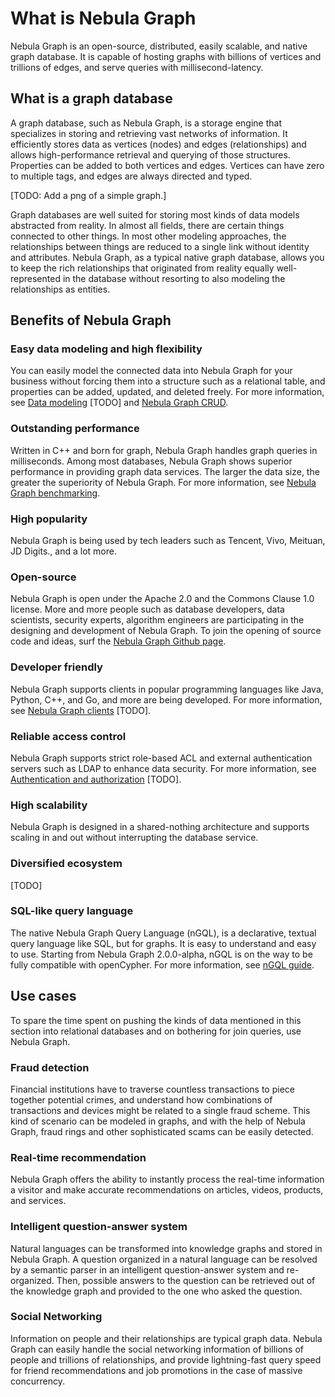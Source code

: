 # What is Nebula Graph

Nebula Graph is an open-source, distributed, easily scalable, and native graph database. It is capable of hosting graphs with billions of vertices and trillions of edges, and serve queries with millisecond-latency.

## What is a graph database

A graph database, such as Nebula Graph, is a storage engine that specializes in storing and retrieving vast networks of information. It efficiently stores data as vertices (nodes) and edges (relationships) and allows high-performance retrieval and querying of those structures. Properties can be added to both vertices and edges. Vertices can have zero to multiple tags, and edges are always directed and typed.

[TODO: Add a png of a simple graph.]

Graph databases are well suited for storing most kinds of data models abstracted from reality. In almost all fields, there are certain things connected to other things. In most other modeling approaches, the relationships between things are reduced to a single link without identity and attributes. Nebula Graph, as a typical native graph database, allows you to keep the rich relationships that originated from reality equally well-represented in the database without resorting to also modeling the relationships as entities.

## Benefits of Nebula Graph

### Easy data modeling and high flexibility

You can easily model the connected data into Nebula Graph for your business without forcing them into a structure such as a relational table, and properties can be added, updated, and deleted freely. For more information, see [Data modeling](TODO) [TODO] and [Nebula Graph CRUD](../3.quick-start/4.nebula-graph-crud.md).

### Outstanding performance

Written in C++ and born for graph, Nebula Graph handles graph queries in milliseconds. Among most databases, Nebula Graph shows superior performance in providing graph data services. The larger the data size, the greater the superiority of Nebula Graph. For more information, see [Nebula Graph benchmarking](https://discuss.nebula-graph.io/t/nebula-graph-1-0-benchmark-report/581).

### High popularity

Nebula Graph is being used by tech leaders such as Tencent, Vivo, Meituan, JD Digits., and a lot more.

### Open-source

Nebula Graph is open under the Apache 2.0 and the Commons Clause 1.0 license. More and more people such as database developers, data scientists, security experts, algorithm engineers are participating in the designing and development of Nebula Graph. To join the opening of source code and ideas, surf the [Nebula Graph Github page](https://github.com/vesoft-inc/nebula-graph).

### Developer friendly

Nebula Graph supports clients in popular programming languages like Java, Python, C++, and Go, and more are being developed. For more information, see [Nebula Graph clients](TODO) [TODO].

### Reliable access control

Nebula Graph supports strict role-based ACL and external authentication servers such as LDAP to enhance data security. For more information, see [Authentication and authorization](TODO) [TODO].

### High scalability

Nebula Graph is designed in a shared-nothing architecture and supports scaling in and out without interrupting the database service.

### Diversified ecosystem

[TODO]

### SQL-like query language

The native Nebula Graph Query Language (nGQL), is a declarative, textual query language like SQL, but for graphs. It is easy to understand and easy to use. Starting from Nebula Graph 2.0.0-alpha, nGQL is on the way to be fully compatible with openCypher. For more information, see [nGQL guide](https://github.com/vesoft-inc/nebula-docs/tree/master/docs_2.0/manual_EN/4.ngql-guide).

## Use cases

To spare the time spent on pushing the kinds of data mentioned in this section into relational databases and on bothering for join queries, use Nebula Graph.

### Fraud detection

Financial institutions have to traverse countless transactions to piece together potential crimes, and understand how combinations of transactions and devices might be related to a single fraud scheme. This kind of scenario can be modeled in graphs, and with the help of Nebula Graph, fraud rings and other sophisticated scams can be easily detected.

### Real-time recommendation

Nebula Graph offers the ability to instantly process the real-time information a visitor and make accurate recommendations on articles, videos, products, and services.

### Intelligent question-answer system

Natural languages can be transformed into knowledge graphs and stored in Nebula Graph. A question organized in a natural language can be resolved by a semantic parser in an intelligent question-answer system and re-organized. Then, possible answers to the question can be retrieved out of the knowledge graph and provided to the one who asked the question.

### Social Networking

Information on people and their relationships are typical graph data. Nebula Graph can easily handle the social networking information of billions of people and trillions of relationships, and provide lightning-fast query speed for friend recommendations and job promotions in the case of massive concurrency.
